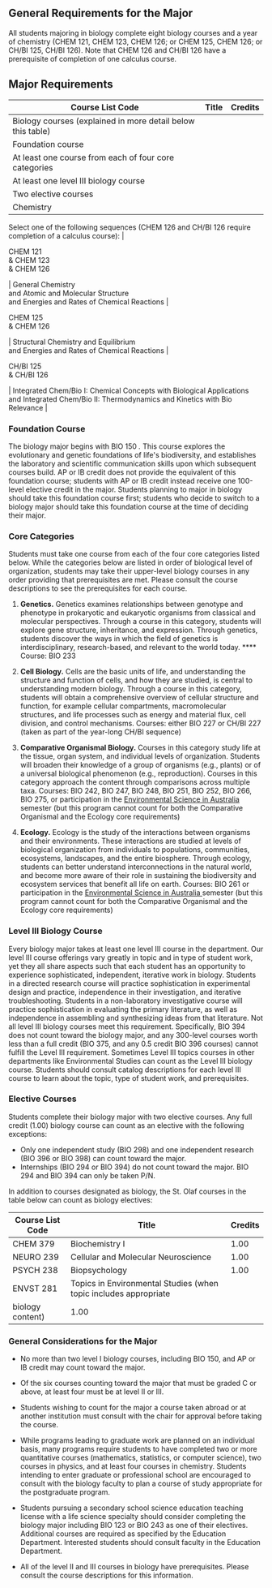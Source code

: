 ##  General Requirements for the Major

All students majoring in biology complete eight biology courses and a year of
chemistry (CHEM 121, CHEM 123, CHEM 126; or CHEM 125, CHEM 126; or CH/BI 125,
CH/BI 126). Note that CHEM 126 and CH/BI 126 have a prerequisite of completion
of one calculus course.

##  Major Requirements

Course List  Code  |  Title  |  Credits  
---|---|---  
Biology courses (explained in more detail below this table)  |  
Foundation course  |  
At least one course from each of four core categories  |  
At least one level III biology course  |  
Two elective courses  |  
Chemistry  |  
Select one of the following sequences (CHEM 126 and CH/BI 126 require
completion of a calculus course):  |  
  
CHEM 121  
& CHEM 123  
& CHEM 126

|  General Chemistry  
and Atomic and Molecular Structure  
and Energies and Rates of Chemical Reactions  |  
  
CHEM 125  
& CHEM 126

|  Structural Chemistry and Equilibrium  
and Energies and Rates of Chemical Reactions  |  
  
CH/BI 125  
& CH/BI 126

|  Integrated Chem/Bio I: Chemical Concepts with Biological Applications  
and Integrated Chem/Bio II: Thermodynamics and Kinetics with Bio Relevance  |  
  
###  Foundation Course

The biology major begins with BIO 150 _._ This course explores the
evolutionary and genetic foundations of life's biodiversity, and establishes
the laboratory and scientific communication skills upon which subsequent
courses build. AP or IB credit does not provide the equivalent of this
foundation course; students with AP or IB credit instead receive one 100-level
elective credit in the major. Students planning to major in biology should
take this foundation course first; students who decide to switch to a biology
major should take this foundation course at the time of deciding their major.

###  Core Categories

Students must take one course from each of the four core categories listed
below. While the categories below are listed in order of biological level of
organization, students may take their upper-level biology courses in any order
providing that prerequisites are met. Please consult the course descriptions
to see the prerequisites for each course.

  1. **Genetics.** Genetics examines relationships between genotype and phenotype in prokaryotic and eukaryotic organisms from classical and molecular perspectives. Through a course in this category, students will explore gene structure, inheritance, and expression. Through genetics, students discover the ways in which the field of genetics is interdisciplinary, research-based, and relevant to the world today. **** Course: BIO 233 

  2. **Cell Biology.** Cells are the basic units of life, and understanding the structure and function of cells, and how they are studied, is central to understanding modern biology. Through a course in this category, students will obtain a comprehensive overview of cellular structure and function, for example cellular compartments, macromolecular structures, and life processes such as energy and material flux, cell division, and control mechanisms. Courses: either BIO 227 or CH/BI 227 (taken as part of the year-long CH/BI sequence) 

  3. **Comparative Organismal Biology.** Courses in this category study life at the tissue, organ system, and individual levels of organization. Students will broaden their knowledge of a group of organisms (e.g., plants) or of a universal biological phenomenon (e.g., reproduction). Courses in this category approach the content through comparisons across multiple taxa. Courses: BIO 242, BIO 247, BIO 248, BIO 251, BIO 252, BIO 266, BIO 275, or participation in the [ Environmental Science in Australia ](http://wp.stolaf.edu/environmental-studies/environmental-science-in-australia-2/) semester (but this program cannot count for both the Comparative Organismal and the Ecology core requirements) 
  4. **Ecology.** Ecology is the study of the interactions between organisms and their environments. These interactions are studied at levels of biological organization from individuals to populations, communities, ecosystems, landscapes, and the entire biosphere. Through ecology, students can better understand interconnections in the natural world, and become more aware of their role in sustaining the biodiversity and ecosystem services that benefit all life on earth. Courses: BIO 261 or participation in the [ Environmental Science in Australia ](http://wp.stolaf.edu/environmental-studies/environmental-science-in-australia-2/) semester (but this program cannot count for both the Comparative Organismal and the Ecology core requirements) 

###  Level III Biology Course

Every biology major takes at least one level III course in the department. Our
level III course offerings vary greatly in topic and in type of student work,
yet they all share aspects such that each student has an opportunity to
experience sophisticated, independent, iterative work in biology. Students in
a directed research course will practice sophistication in experimental design
and practice, independence in their investigation, and iterative
troubleshooting. Students in a non-laboratory investigative course will
practice sophistication in evaluating the primary literature, as well as
independence in assembling and synthesizing ideas from that literature. Not
all level III biology courses meet this requirement. Specifically, BIO 394
does not count toward the biology major, and any 300-level courses worth less
than a full credit (BIO 375, and any 0.5 credit BIO 396 courses) cannot
fulfill the Level III requirement. Sometimes Level III topics courses in other
departments like Environmental Studies can count as the Level III biology
course. Students should consult catalog descriptions for each level III course
to learn about the topic, type of student work, and prerequisites.

###  Elective Courses

Students complete their biology major with two elective courses. Any full
credit (1.00) biology course can count as an elective with the following
exceptions:

  * Only one independent study (BIO 298) and one independent research (BIO 396 or BIO 398) can count toward the major. 
  * Internships (BIO 294 or BIO 394) do not count toward the major. BIO 294 and BIO 394 can only be taken P/N. 

In addition to courses designated as biology, the St. Olaf courses in the
table below can count as biology electives:

Course List  Code  |  Title  |  Credits  
---|---|---  
CHEM 379  |  Biochemistry I  |  1.00  
NEURO 239  |  Cellular and Molecular Neuroscience  |  1.00  
PSYCH 238  |  Biopsychology  |  1.00  
ENVST 281  |  Topics in Environmental Studies (when topic includes appropriate
biology content)  |  1.00  
  
###  General Considerations for the Major

  * No more than two level I biology courses, including BIO 150, and AP or IB credit may count toward the major. 

  * Of the six courses counting toward the major that must be graded C or above, at least four must be at level II or III. 

  * Students wishing to count for the major a course taken abroad or at another institution must consult with the chair for approval before taking the course. 

  * While programs leading to graduate work are planned on an individual basis, many programs require students to have completed two or more quantitative courses (mathematics, statistics, or computer science), two courses in physics, and at least four courses in chemistry. Students intending to enter graduate or professional school are encouraged to consult with the biology faculty to plan a course of study appropriate for the postgraduate program. 

  * Students pursuing a secondary school science education teaching license with a life science specialty should consider completing the biology major including BIO 123 or BIO 243 as one of their electives. Additional courses are required as specified by the Education Department. Interested students should consult faculty in the Education Department. 

  * All of the level II and III courses in biology have prerequisites. Please consult the course descriptions for this information. 

